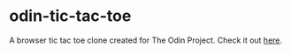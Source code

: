 # odin-tic-tac-toe
A browser tic tac toe clone created for The Odin Project. Check it out [here](hliu19.github.io/odin-tic-tac-toe).

